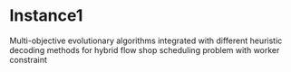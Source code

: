 # Instance1
Multi-objective evolutionary algorithms integrated with different heuristic decoding methods for hybrid flow shop scheduling problem with worker constraint
